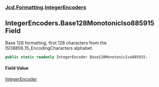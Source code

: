 ### [Jcd.Formatting](Jcd.Formatting.md 'Jcd.Formatting').[IntegerEncoders](Jcd.Formatting.IntegerEncoders.md 'Jcd.Formatting.IntegerEncoders')

## IntegerEncoders.Base128MonotonicIso885915 Field

Base 128 formatting, first 128 characters from the ISO8859_15_EncodingCharacters alphabet.

```csharp
public static readonly IntegerEncoder Base128MonotonicIso885915;
```

#### Field Value
[IntegerEncoder](Jcd.Formatting.IntegerEncoder.md 'Jcd.Formatting.IntegerEncoder')
